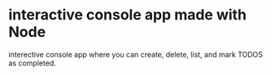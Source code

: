 # interactive console app made with Node

interective console app where you can create, delete, list, and mark TODOS as completed.
